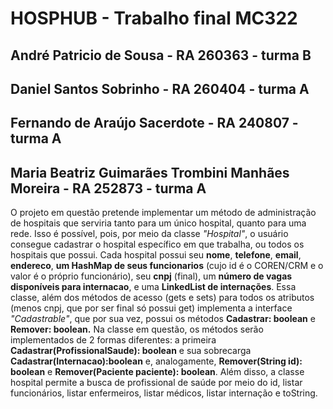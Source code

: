 # HOSPHUB - Trabalho final MC322
## André Patricio de Sousa - RA 260363 - turma B
## Daniel Santos Sobrinho - RA 260404 - turma A
## Fernando de Araújo Sacerdote - RA 240807 - turma A
## Maria Beatriz Guimarães Trombini Manhães Moreira - RA 252873 - turma A

O projeto em questão pretende implementar um método de administração de hospitais que serviria tanto para um único hospital, quanto para uma rede. Isso é possível, pois, por meio da classe *"Hospital"*, o usuário consegue cadastrar o hospital específico em que trabalha, ou todos os hospitais que possui. Cada hospital possui seu **nome**, **telefone**, **email**, **endereco**, **um HashMap de seus funcionarios** (cujo id é o COREN/CRM e o valor é o próprio funcionário), seu **cnpj** (final), um **número de vagas disponíveis para internacao**, e uma **LinkedList de internações**. Essa classe, além dos métodos de acesso (gets e sets) para todos os atributos (menos cnpj, que por ser final só possui get) implementa a interface *"Cadastrable"*, que por sua vez, possui os métodos **Cadastrar: boolean** e **Remover: boolean.** Na classe em questão, os métodos serão implementados de 2 formas diferentes: a primeira **Cadastrar(ProfissionalSaude): boolean** e sua sobrecarga **Cadastrar(Internacao):boolean** e, analogamente, **Remover(String id): boolean** e **Remover(Paciente paciente): boolean**. Além disso, a classe hospital permite a busca de profissional de saúde por meio do id, listar funcionários, listar enfermeiros, listar médicos, listar internação e toString.



